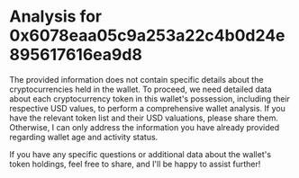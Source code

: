 # Analysis for 0x6078eaa05c9a253a22c4b0d24e895617616ea9d8

The provided information does not contain specific details about the cryptocurrencies held in the wallet. To proceed, we need detailed data about each cryptocurrency token in this wallet's possession, including their respective USD values, to perform a comprehensive wallet analysis. If you have the relevant token list and their USD valuations, please share them. Otherwise, I can only address the information you have already provided regarding wallet age and activity status.

If you have any specific questions or additional data about the wallet's token holdings, feel free to share, and I'll be happy to assist further!